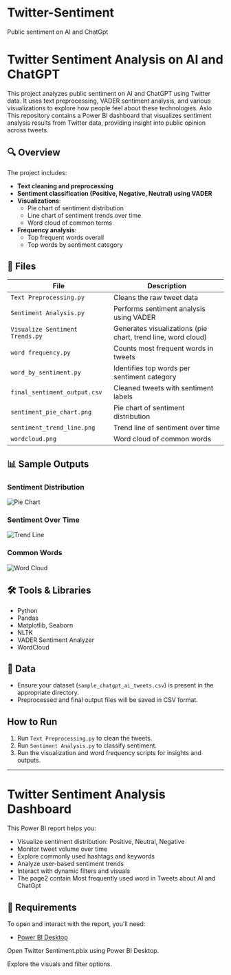 # Twitter-Sentiment
Public sentiment on AI and ChatGpt
# Twitter Sentiment Analysis on AI and ChatGPT

This project analyzes public sentiment on AI and ChatGPT using Twitter data. It uses text preprocessing, VADER sentiment analysis, and various visualizations to explore how people feel about these technologies.
Aslo This repository  contains a Power BI dashboard that visualizes sentiment analysis results from Twitter data, providing insight into public opinion across tweets.
## 🔍 Overview
The project includes:
- **Text cleaning and preprocessing**
- **Sentiment classification (Positive, Negative, Neutral) using VADER**
- **Visualizations**:
  - Pie chart of sentiment distribution
  - Line chart of sentiment trends over time
  - Word cloud of common terms
- **Frequency analysis**:
  - Top frequent words overall
  - Top words by sentiment category

## 📁 Files

| File | Description |
|------|-------------|
| `Text Preprocessing.py` | Cleans the raw tweet data |
| `Sentiment Analysis.py` | Performs sentiment analysis using VADER |
| `Visualize Sentiment Trends.py` | Generates visualizations (pie chart, trend line, word cloud) |
| `word frequency.py` | Counts most frequent words in tweets |
| `word_by_sentiment.py` | Identifies top words per sentiment category |
| `final_sentiment_output.csv` | Cleaned tweets with sentiment labels |
| `sentiment_pie_chart.png` | Pie chart of sentiment distribution |
| `sentiment_trend_line.png` | Trend line of sentiment over time |
| `wordcloud.png` | Word cloud of common words |

## 📊 Sample Outputs

### Sentiment Distribution
![Pie Chart](sentiment_pie_chart.png)

### Sentiment Over Time
![Trend Line](sentiment_trend_line.png)

### Common Words
![Word Cloud](wordcloud.png)

## 🛠 Tools & Libraries
- Python
- Pandas
- Matplotlib, Seaborn
- NLTK
- VADER Sentiment Analyzer
- WordCloud

## 📂 Data
- Ensure your dataset (`sample_chatgpt_ai_tweets.csv`) is present in the appropriate directory.
- Preprocessed and final output files will be saved in CSV format.

## How to Run
1. Run `Text Preprocessing.py` to clean the tweets.
2. Run `Sentiment Analysis.py` to classify sentiment.
3. Run the visualization and word frequency scripts for insights and outputs.

---
# Twitter Sentiment Analysis Dashboard
This Power BI report helps you:

- Visualize sentiment distribution: Positive, Neutral, Negative
- Monitor tweet volume over time
- Explore commonly used hashtags and keywords
- Analyze user-based sentiment trends
- Interact with dynamic filters and visuals
- The page2 contain Most frequently used word in Tweets about AI and ChatGpt

## 🧰 Requirements

To open and interact with the report, you'll need:

- [Power BI Desktop](https://powerbi.microsoft.com/desktop/)

Open Twitter Sentiment.pbix using Power BI Desktop.

Explore the visuals and filter options.
